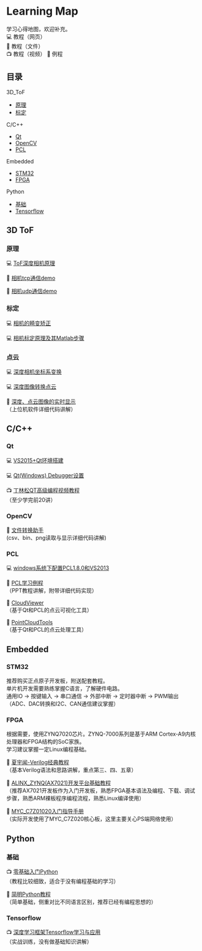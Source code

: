 
# Learning Map

学习心得地图，欢迎补充。  
:computer: 教程（网页）  
:notebook: 教程（文件）  
:tv: 教程（视频）
:gift: 例程  

## 目录  
  
3D_ToF

* [原理](###原理 '标题')
* [标定](###标定 '标定')

C/C++  

* [Qt](###Qt 'Qt')  
* [OpenCV](###OpenCV 'OpenCV')  
* [PCL](###PCL 'PCL')  

Embedded

* [STM32](###STM32 'STM32')
* [FPGA](###FPGA 'FPGA')

Python  

* [基础](###基础 '基础')
* [Tensorflow](###Tensorflow 'Tensorflow')

## 3D ToF

### 原理

:computer: [ToF深度相机原理](http://sunhx.cn/a/tuxiang/2019/0421/51.html 'ToF深度相机原理')  

:gift: [相机tcp通信demo](https://github.com/dongmuliu/Tof-TCP-socket-demo '相机tcp通信demo')

:gift: [相机udp通信demo](https://github.com/dongmuliu/Tof-UDP-Socket-Demo '相机udp通信demo')

### 标定

:computer: [相机的畸变矫正](http://sunhx.cn/a/tuxiang/2019/0420/48.html '相机的畸变矫正')

:computer: [相机标定原理及其Matlab步骤](http://sunhx.cn/a/tuxiang/2019/0617/64.html '相机标定原理及其Matlab步骤')

### 点云

:computer: [深度相机坐标系变换](http://sunhx.cn/a/tuxiang/2019/0420/49.html '深度相机坐标系变换')  

:computer: [深度图像转换点云](http://sunhx.cn/a/tuxiang/2019/0420/50.html '深度图像转换点云')

:gift: [深度、点云图像的实时显示](https://github.com/dongmuliu/SmartEye '深度、点云图像的实时显示')  
（上位机软件详细代码讲解）

## C/C++

### Qt

:computer: [VS2015+Qt环境搭建](http://sunhx.cn/a/chengxu/2016/0410/22.html 'VS2015+Qt环境搭建')  

:computer: [Qt(Windows) Debugger设置](http://sunhx.cn/a/chengxu/2017/0119/31.html 'Qt(Windows) Debugger设置')

:tv: [丁林松QT高级编程视频教程](http://www.icoolxue.com/album/show/282 '丁林松QT高级编程视频教程')  
（至少学完前20讲）  

### OpenCV

:gift: [文件转换助手](https://github.com/dongmuliu/SmartEye '文件转换助手')  
(csv、bin、png读取与显示详细代码讲解)

### PCL

:computer: [windows系统下配置PCL1.8.0和VS2013](https://blog.csdn.net/wokaowokaowokao12345/article/details/47361369 'windows系统下配置PCL1.8.0和VS2013')

:gift: [PCL学习例程](https://github.com/HadenSun/PCLTest 'PCL学习例程')  
（PPT教程讲解，附带详细代码实现）

:gift: [CloudViewer](https://github.com/dongmuliu/CloudViewer 'CloudViewer')  
（基于Qt和PCL的点云可视化工具）

:gift: [PointCloudTools](https://github.com/HadenSun/PointCloudTools 'PointCloudTools')  
（基于Qt和PCL的点云处理工具）

## Embedded

### STM32

推荐购买正点原子开发板，附送配套教程。  
单片机开发需要熟练掌握C语言，了解硬件电路。  
通用IO -> 按键输入 -> 串口通信 -> 外部中断 -> 定时器中断 -> PWM输出  
（ADC、DAC转换和I2C、CAN通信建议掌握）  

### FPGA

根据需要，使用ZYNQ7020芯片。ZYNQ-7000系列是基于ARM Cortex-A9内核处理器和FPGA结构的SoC家族。  
学习建议掌握一定Linux编程基础。

:notebook: [夏宇闻-Verilog经典教程](http://bbs.elecfans.com/jishu_904799_1_6.html '夏宇闻-Verilog经典教程')  
（基本Verilog语法和思路讲解，重点第三、四、五章）

:notebook: [ALINX_ZYNQ(AX7021)开发平台基础教程](https://github.com/HadenSun/LearningMap/blob/master/FPGA/cource_s1_ALINX_ZYNQ(AX7021)%E5%BC%80%E5%8F%91%E5%B9%B3%E5%8F%B0%E5%9F%BA%E7%A1%80%E6%95%99%E7%A8%8BV1.01.pdf 'ALINX_ZYNQ(AX7021)开发平台基础教程')  
（推荐AX7021开发板作为入门开发板，熟悉FPGA基本语法及编程、下载、调试步骤，熟悉ARM裸板程序编程流程，熟悉Linux编译使用）

:notebook: [MYC_C7Z01020入门指导手册](https://github.com/HadenSun/LearningMap/blob/master/FPGA/MYC_C7Z01020%E5%85%A5%E9%97%A8%E6%8C%87%E5%AF%BC%E6%89%8B%E5%86%8C.pdf 'MYC_C7Z01020入门指导手册')  
（实际开发使用了MYC_C7Z020核心板，这里主要关心PS端网络使用）

## Python

### 基础

:tv: [零基础入门Python](https://www.bilibili.com/video/av4050443?from=search&seid=2515798939366199627 '零基础入门python')  
（教程比较细致，适合于没有编程基础的学习）  
  
:notebook: [简明Python教程](http://www.kuqin.com/abyteofpython_cn/ '简明Python教程')  
（简单基础，侧重对比不同语言区别，推荐已经有编程思想的）  
  
### Tensorflow

:tv: [深度学习框架Tensorflow学习与应用](https://www.bilibili.com/video/av20542427?from=search&seid=5043446637980668181 '深度学习框架Tensorflow学习与应用')  
（实战训练，没有做基础知识讲解）
